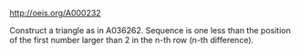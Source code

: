 http://oeis.org/A000232

Construct a triangle as in A036262. Sequence is one less than the position of the first number larger than 2 in the n-th row (n-th difference).
